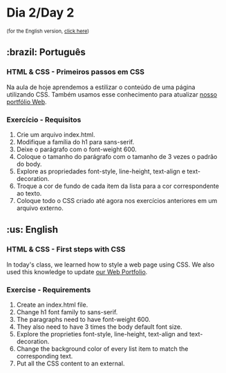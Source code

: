 # Dia 2/Day 2
<small>(for the English version, <a href="#en">click here</a>)</small>
<h2>:brazil: Português</h2>
<h3>HTML & CSS - Primeiros passos em CSS</h3>
<p>Na aula de hoje aprendemos a estilizar o conteúdo de uma página utilizando CSS. Também usamos esse conhecimento para atualizar <a href="https://raphaelalmeidamartins.github.io/" rel="next">nosso portfólio Web</a>.</p>
<h3>Exercício - Requisitos</h3>
<ol>
  <li>Crie um arquivo index.html.
  <li>Modifique a família do h1 para sans-serif.
  <li>Deixe o parágrafo com o font-weight 600.
  <li>Coloque o tamanho do parágrafo com o tamanho de 3 vezes o padrão do body.
  <li>Explore as propriedades font-style, line-height, text-align e text-decoration.
  <li>Troque a cor de fundo de cada item da lista para a cor correspondente ao texto.
  <li>Coloque todo o CSS criado até agora nos exercícios anteriores em um arquivo externo. 
</ol>

<h2 id="en">:us: English</h2>
<h3>HTML & CSS - First steps with CSS</h3>
<p>In today's class, we learned how to style a web page using CSS. We also used this knowledge to update <a href="https://raphaelalmeidamartins.github.io/" rel="next">our Web Portfolio</a>.</p>
<h3>Exercise - Requirements</h3>
<ol>
  <li>Create an index.html file.
  <li>Change h1 font family to sans-serif.
  <li>The paragraphs need to have font-weight 600.
  <li>They also need to have 3 times the body default font size.
  <li>Explore the proprieties font-style, line-height, text-align and text-decoration.
  <li>Change the background color of every list item to match the corresponding text.
  <li>Put all the CSS content to an external. 
</ol>